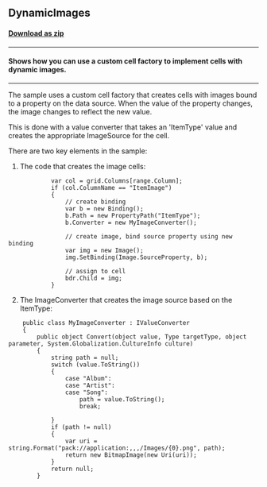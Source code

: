 ## DynamicImages
#### [Download as zip](https://grapecity.github.io/DownGit/#/home?url=https://github.com/GrapeCity/ComponentOne-WPF-Samples/tree/master/NET_4.6.2/C1.WPF.FlexGrid/CS/DynamicImages/DynamicImages)
____
#### Shows how you can use a custom cell factory to implement cells with dynamic images.
____
The sample uses a custom cell factory that creates cells with images bound to a
property on the data source. When the value of the property changes, the image
changes to reflect the new value.

This is done with a value converter that takes an 'ItemType' value and creates
the appropriate ImageSource for the cell.

There are two key elements in the sample:

1) The code that creates the image cells:

```
            var col = grid.Columns[range.Column];
            if (col.ColumnName == "ItemImage")
            {
                // create binding
                var b = new Binding();
                b.Path = new PropertyPath("ItemType");
                b.Converter = new MyImageConverter();

                // create image, bind source property using new binding
                var img = new Image();
                img.SetBinding(Image.SourceProperty, b);
                
                // assign to cell
                bdr.Child = img;
            }
```
2) The ImageConverter that creates the image source based on the ItemType:

```
    public class MyImageConverter : IValueConverter
    {
        public object Convert(object value, Type targetType, object parameter, System.Globalization.CultureInfo culture)
        {
            string path = null;
            switch (value.ToString())
            {
                case "Album":
                case "Artist":
                case "Song":
                    path = value.ToString();
                    break;
          
            }
            if (path != null)
            {
                var uri = string.Format("pack://application:,,,/Images/{0}.png", path);
                return new BitmapImage(new Uri(uri));
            }
            return null;
        }
```